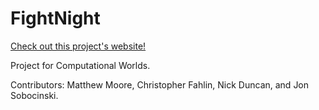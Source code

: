 # FightNight
[Check out this project's website!](httpNick.github.io/FightNight)

Project for Computational Worlds.

Contributors: Matthew Moore, Christopher Fahlin, Nick Duncan, and Jon Sobocinski.
